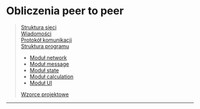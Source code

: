 # Obliczenia peer to peer

>[Struktura sieci](./network_structure.md)\
>[Wiadomości](./messages.md)\
>[Protokół komunikacji](./communication_protocol.md)\
>[Struktura programu](./program_structure.md)
>- [Moduł network](./network_module.md)
>- [Moduł message](./message_module.md)
>- [Moduł state](./state_module.md)
>- [Moduł calculation](./calculation_module.md)
>- [Moduł UI](./ui_module.md)
>
>[Wzorce projektowe](./design_patterns.md)

---